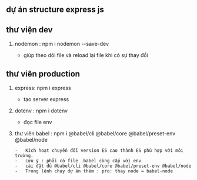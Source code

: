 ## dự án structure express js

## thư viện dev

1. nodemon : npm i nodemon --save-dev

    - giúp theo dõi file và reload lại file khi có sự thay đổi

## thư viên production

1.  express: npm i express

    - tạo server express

2.  dotenv : npm i dotenv

    - đọc file env

3.  thư viên babel : npm i @babel/cli @babel/core @babel/preset-env @babel/node

        -   Kích hoạt chuyển đổi version ES cao thành ES phù hợp với môi trường.
        -   Lưu ý : phải có file .babel cùng cấp với env
        -   cài đặt đủ @babel/cli @babel/core @babel/preset-env @babel/node
        -   Trong lệnh chạy dự án thêm : pro: thay node = babel-node
